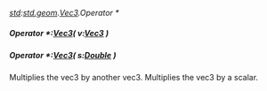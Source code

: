 _[std](../../modules/std/std-module.md):[std.geom](../../modules/std/std-geom.md).[Vec3<T>](../../modules/std/std-geom-vec3.md).Operator *_
##### Operator *:[Vec3](../../modules/std/std-geom-vec3.md)<T>( v:[Vec3](../../modules/std/std-geom-vec3.md)<T> )
##### Operator *:[Vec3](../../modules/std/std-geom-vec3.md)<T>( s:[Double](../../modules/wonkey/wonkey-types-double.md) )
Multiplies the vec3 by another vec3.
Multiplies the vec3 by a scalar.
